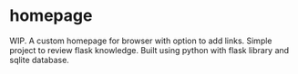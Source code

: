 # homepage
WIP. A custom homepage for browser with option to add links. Simple project to review flask knowledge. Built using python with flask library and sqlite database.
